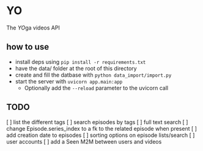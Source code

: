 # YO

The *YO*ga videos API

## how to use

- install deps using `pip install -r requirements.txt`
- have the data/ folder at the root of this directory
- create and fill the datbase with `python data_import/import.py`
- start the server with `uvicorn app.main:app`
	- Optionally add the `--reload` parameter to the uvicorn call

## TODO

[ ] list the different tags
[ ] search episodes by tags
[ ] full text search
[ ] change Episode.series_index to a fk to the related episode when present
[ ] add creation date to episodes
[ ] sorting options on episode lists/search
[ ] user accounts
[ ] add a Seen M2M between users and videos
